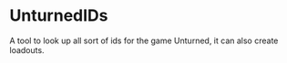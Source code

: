 # UnturnedIDs
A tool to look up all sort of ids for the game Unturned, it can also create loadouts.
